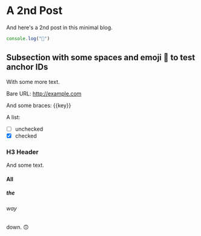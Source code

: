 # A 2nd Post

And here's a 2nd post in this minimal blog.

```js
console.log("👋")
```

## Subsection with some spaces and emoji 👋 to test anchor IDs

With some more text.

Bare URL: http://example.com

And some braces: {{key}}

A list:

- [ ] unchecked
- [x] checked

### H3 Header

And some text.

#### All

##### the

###### way

down. 🙃
